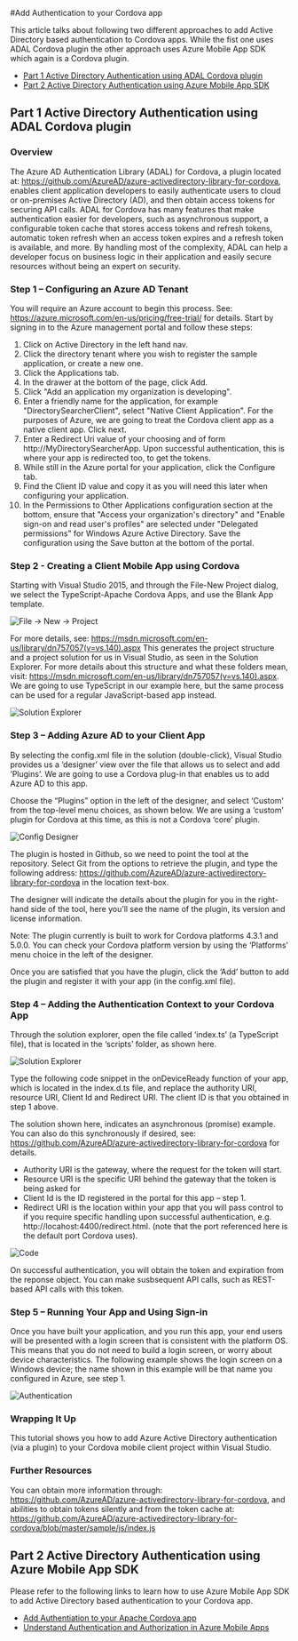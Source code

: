 <properties
   pageTitle="Add Authentication to your Cordova app | Cordova"
   description="Add Authentication to your Cordova app"
   services="na"
   documentationCenter=""
   authors="sureshja"
   tags=""/>
<tags ms.technology="cordova" ms.prod="visual-studio-dev14"
   ms.service="na"
   ms.devlang="javascript"
   ms.topic="article"
   ms.tgt_pltfrm="mobile-multiple"
   ms.workload="na"
   ms.date="01/26/2016"
   ms.author="sureshja"/>

#Add Authentication to your Cordova app

This article talks about following two different approaches to add Active Directory 
based authentication to Cordova apps. While the fist one uses ADAL Cordova plugin
the other approach uses Azure Mobile App SDK which again is a Cordova plugin.

- [Part 1 Active Directory Authentication using ADAL Cordova plugin](#Part-1)
- [Part 2 Active Directory Authentication using Azure Mobile App SDK](#Part-2)

<a id="Part-1"></a>
## Part 1 Active Directory Authentication using ADAL Cordova plugin

### Overview
The Azure AD Authentication Library (ADAL) for Cordova, a plugin located at:
https://github.com/AzureAD/azure-activedirectory-library-for-cordova, enables client application developers to easily authenticate users to cloud or on-premises Active Directory (AD), and then obtain access tokens for securing API calls. ADAL for Cordova has many features that make authentication easier for developers, such as asynchronous support, a configurable token cache that stores access tokens and refresh tokens, automatic token refresh when an access token expires and a refresh token is available, and more. By handling most of the complexity, ADAL can help a developer focus on business logic in their application and easily secure resources without being an expert on security.

### Step 1 – Configuring an Azure AD Tenant
You will require an Azure account to begin this process. See: https://azure.microsoft.com/en-us/pricing/free-trial/ for details. 
Start by signing in to the Azure management portal and follow these steps:
1.	Click on Active Directory in the left hand nav.
2.	Click the directory tenant where you wish to register the sample application, or create a new one.
3.	Click the Applications tab.
4.	In the drawer at the bottom of the page, click Add.
5.	Click "Add an application my organization is developing".
6.	Enter a friendly name for the application, for example "DirectorySearcherClient", select "Native Client Application". For the purposes of Azure, we are going to treat the Cordova client app as a native client app. Click next.
7.	Enter a Redirect Uri value of your choosing and of form http://MyDirectorySearcherApp. Upon successful authentication, this is where your app is redirected too, to get the tokens.
8.	While still in the Azure portal for your application, click the Configure tab.
9.	Find the Client ID value and copy it as you will need this later when configuring your application. 
10.	In the Permissions to Other Applications configuration section at the bottom, ensure that "Access your organization's directory" and "Enable sign-on and read user's profiles" are selected under "Delegated permissions" for Windows Azure Active Directory. Save the configuration using the Save button at the bottom of the portal.

### Step 2 - Creating a Client Mobile App using Cordova
Starting with Visual Studio 2015, and through the File-New Project dialog, we select the 
TypeScript-Apache Cordova Apps, and use the Blank App template. 

![File -> New -> Project](./media/auth-filenew.png)

For more details, see: https://msdn.microsoft.com/en-us/library/dn757057(v=vs.140).aspx
This generates the project structure and a project solution for us in Visual Studio, as seen 
in the Solution Explorer. For more details about this structure and what these folders mean, 
visit: https://msdn.microsoft.com/en-us/library/dn757057(v=vs.140).aspx. We are going to use 
TypeScript in our example here, but the same process can be used for a regular JavaScript-based 
app instead.

![Solution Explorer](./media/auth-solexp.png)

### Step 3 – Adding Azure AD to your Client App
By selecting the config.xml file in the solution (double-click), Visual Studio provides us a 
‘designer’ view over the file that allows us to select and add ‘Plugins’. We are going to use a 
Cordova plug-in that enables us to add Azure AD to this app.
 
Choose the “Plugins” option in the left of the designer, and select ‘Custom’ from the top-level
menu choices, as shown below. We are using a ‘custom’ plugin for Cordova at this time, as this 
is not a Cordova ‘core’ plugin.

![Config Designer](./media/auth-config.png)

The plugin is hosted in Github, so we need to point the tool at the repository. Select Git from
the options to retrieve the plugin, and type the following address: 
https://github.com/AzureAD/azure-activedirectory-library-for-cordova in the location text-box.

The designer will indicate the details about the plugin for you in the right-hand side of the 
tool, here you’ll see the name of the plugin, its version and license information.
  
Note: The plugin currently is built to work for Cordova platforms 4.3.1 and 5.0.0. You can 
check your Cordova platform version by using the ‘Platforms’ menu choice in the left of the 
designer.

Once you are satisfied that you have the plugin, click the ‘Add’ button to add the plugin and 
register it with your app (in the config.xml file).

### Step 4 – Adding the Authentication Context to your Cordova App
Through the solution explorer, open the file called ‘index.ts’ (a TypeScript file), that is 
located in the ‘scripts’ folder, as shown here.

![Solution Explorer](./media/auth-solexp2.png)
 
Type the following code snippet in the onDeviceReady function of your app, which is located in 
the index.d.ts file, and replace the authority URI, resource URI, Client Id and Redirect URI. 
The client ID is that you obtained in step 1 above.

The solution shown here, indicates an asynchronous (promise) example. You can also do this 
synchronously if desired, see: 
https://github.com/AzureAD/azure-activedirectory-library-for-cordova for details.

- Authority URI is the gateway, where the request for the token will start.
- Resource URI is the specific URI behind the gateway that the token is being asked for
- Client Id is the ID registered in the portal for this app – step 1.
- Redirect URI is the location within your app that you will pass control to if you require specific handling upon successful authentication, e.g. http://locahost:4400/redirect.html. (note that the port referenced here is the default port Cordova uses). 
 
![Code](./media/auth-code.png)

On successful authentication, you will obtain the token and expiration from the reponse object.
You can make susbsequent API calls, such as REST-based API calls with this token.

### Step 5 – Running Your App and Using Sign-in
Once you have built your application, and you run this app, your end users will be presented 
with a login screen that is consistent with the platform OS. This means that you do not need 
to build a login screen, or worry about device characteristics. The following example shows 
the login screen on a Windows device; the name shown in this example will be that name you 
configured in Azure, see step 1.

![Authentication](./media/auth.png)

### Wrapping It Up
This tutorial shows you how to add Azure Active Directory authentication (via a plugin) to your
Cordova mobile client project within Visual Studio.
 
### Further Resources 
You can obtain more information through: 
https://github.com/AzureAD/azure-activedirectory-library-for-cordova, and abilities to obtain 
tokens silently and from the token cache at: 
https://github.com/AzureAD/azure-activedirectory-library-for-cordova/blob/master/sample/js/index.js


<a id="Part-2"></a>
## Part 2 Active Directory Authentication using Azure Mobile App SDK

Please refer to the following links to learn how to use Azure Mobile App SDK to 
add Active Directory based authentication to your Cordova app. 

- [Add Authentiation to your Apache Cordova app](https://azure.microsoft.com/en-us/documentation/articles/app-service-mobile-cordova-get-started-users/)
- [Understand Authentication and Authorization in Azure Mobile Apps](https://azure.microsoft.com/en-us/documentation/articles/app-service-mobile-auth/)









